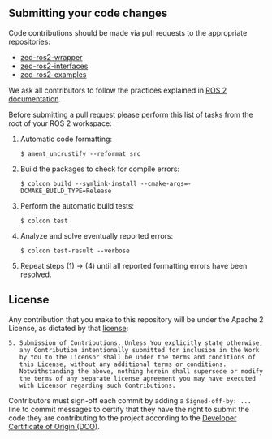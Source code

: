 
## Submitting your code changes

Code contributions should be made via pull requests to the appropriate repositories:
* [zed-ros2-wrapper](https://github.com/stereolabs/zed-ros2-wrapper/pulls)
* [zed-ros2-interfaces](https://github.com/stereolabs/zed-ros2-interfaces/pulls)
* [zed-ros2-examples](https://github.com/stereolabs/zed-ros2-examples/pulls)

We ask all contributors to follow the practices explained in [ROS 2 documentation](https://docs.ros.org/en/humble/The-ROS2-Project/Contributing/Code-Style-Language-Versions.html).

Before submitting a pull request please perform this list of tasks from the root of your ROS 2 workspace:

1. Automatic code formatting:

   `$ ament_uncrustify --reformat src`

2. Build the packages to check for compile errors:

   `$ colcon build --symlink-install --cmake-args=-DCMAKE_BUILD_TYPE=Release`

3. Perform the automatic build tests:

   `$ colcon test`

4. Analyze and solve eventually reported errors:

   `$ colcon test-result --verbose`

5. Repeat steps (1) -> (4) until all reported formatting errors have been resolved.

## License

Any contribution that you make to this repository will
be under the Apache 2 License, as dictated by that
[license](http://www.apache.org/licenses/LICENSE-2.0.html):

~~~
5. Submission of Contributions. Unless You explicitly state otherwise,
   any Contribution intentionally submitted for inclusion in the Work
   by You to the Licensor shall be under the terms and conditions of
   this License, without any additional terms or conditions.
   Notwithstanding the above, nothing herein shall supersede or modify
   the terms of any separate license agreement you may have executed
   with Licensor regarding such Contributions.
~~~

Contributors must sign-off each commit by adding a `Signed-off-by: ...`
line to commit messages to certify that they have the right to submit
the code they are contributing to the project according to the
[Developer Certificate of Origin (DCO)](https://developercertificate.org/).